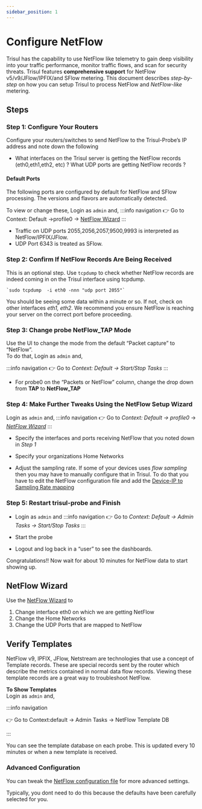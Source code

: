 ```yaml
---
sidebar_position: 1
---
```


# Configure NetFlow

Trisul has the capability to use NetFlow like telemetry to gain deep
visibility into your traffic performance, monitor traffic flows, and
scan for security threats. Trisul features **comprehensive support** for
NetFlow v5/v9/JFlow/IPFIX/and SFlow metering. This document describes
*step-by-step* on how you can setup Trisul to process NetFlow and
*NetFlow-like* metering.

## Steps

### Step 1: Configure Your Routers

Configure your routers/switches to send NetFlow to the Trisul-Probe’s IP
address and note down the following

- What interfaces on the Trisul server is getting the NetFlow records
  (eth0,eth1,eth2, etc) ? What UDP ports are getting NetFlow records ?

#### Default Ports

The following ports are configured by default for NetFlow and SFlow
processing. The versions and flavors are automatically detected. 

To view or change these, Login as `admin` and,
:::info navigation
:point_right: Go to Context: Default &rarr;profile0 &rarr; [NetFlow Wizard](/docs/ug/netflow/netflow_wizard)
:::

- Traffic on UDP ports 2055,2056,2057,9500,9993 is interpreted as
  NetFlow/IPFIX/JFlow.
- UDP Port 6343 is treated as SFlow.

### Step 2: Confirm If NetFlow Records Are Being Received

This is an optional step. Use `tcpdump` to check whether NetFlow records
are indeed coming in on the Trisul interface using tcpdump.

    `sudo tcpdump  -i eth0 -nnn "udp port 2055"`

You should be seeing some data within a minute or so. If not, check on
other interfaces *eth1, eth2*. We recommend you ensure NetFlow is
reaching your server on the correct port before proceeding.

### Step 3: Change probe NetFlow_TAP Mode

Use the UI to change the mode from the default “Packet capture” to
“NetFlow”.  
To do that, Login as `admin` and,

:::info navigation
:point_right: Go to *Context: Default &rarr; Start/Stop Tasks*
:::

- For probe0 on the “Packets or NetFlow” column, change the drop down
  from **TAP** to **NetFlow_TAP**

### Step 4: Make Further Tweaks Using the NetFlow Setup Wizard

Login as `admin` and, 
:::info navigation
:point_right: Go to *Context: Default &rarr; profile0* &rarr; [*NetFlow Wizard*](/docs/ug/netflow/netflow_wizard)
:::

- Specify the interfaces and ports receiving NetFlow that you noted down
  in *Step 1*

- Specify your organizations Home Networks

- Adjust the sampling rate. If some of your devices uses *flow sampling*
  then you may have to manually configure that in Trisul. To do that you
  have to edit the NetFlow configuration file and add the [Device-IP to
  Sampling Rate mapping](/docs/ref/netflow-config#sampling-rates)

### Step 5: Restart trisul-probe and Finish

- Login as `admin` and
:::info navigation
:point_right: Go to *Context: Default &rarr; Admin Tasks &rarr; Start/Stop Tasks*
:::

- Start the probe
- Logout and log back in a “user” to see the dashboards.

Congratulations!! Now wait for about 10 minutes for NetFlow data to
start showing up.

## NetFlow Wizard

Use the [NetFlow Wizard](NetFlow_wizard) to

1. Change interface eth0 on which we are getting NetFlow
2. Change the Home Networks
3. Change the UDP Ports that are mapped to NetFlow

## Verify Templates

NetFlow v9, IPFIX, JFlow, Netstream are technologies that use a concept
of Template records. These are special records sent by the router which
describe the metrics contained in normal data flow records. Viewing
these template records are a great way to troubleshoot NetFlow.

**To Show Templates**   
Login as `admin` and,

:::info navigation

:point_right: Go to Context:default &rarr; Admin Tasks &rarr; NetFlow Template DB

:::

You can see the template database on each probe. This is updated every
10 minutes or when a new template is received.

### Advanced Configuration

You can tweak the [NetFlow configuration file](/docs/ref/netflow-config) for more advanced settings.

Typically, you dont need to do this because the defaults have been
carefully selected for you.
